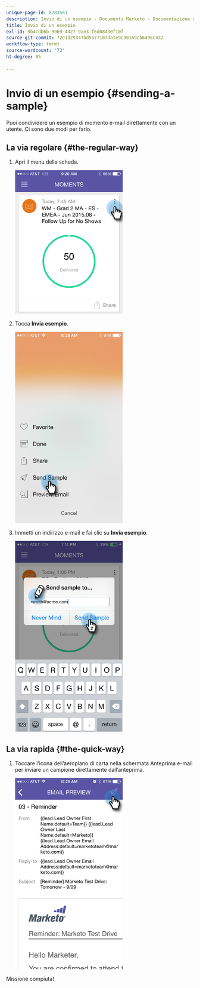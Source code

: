 ```yaml
---
unique-page-id: 8783561
description: Invio di un esempio - Documenti Marketo - Documentazione del prodotto
title: Invio di un esempio
exl-id: 9b4cdb6b-9969-4427-9ae3-f6d08430f10f
source-git-commit: 72e1d29347bd5b77107da1e9c30169cb6490c432
workflow-type: tm+mt
source-wordcount: '73'
ht-degree: 0%

---
```


# Invio di un esempio {#sending-a-sample}

Puoi condividere un esempio di momento e-mail direttamente con un utente. Ci sono due modi per farlo.

## La via regolare {#the-regular-way}

1. Apri il menu della scheda.

   ![](assets/image2015-7-14-16-3a44-3a7.png)

1. Tocca **Invia esempio**.

   ![](assets/image2015-7-14-16-3a40-3a54.png)

1. Immetti un indirizzo e-mail e fai clic su **Invia esempio**.

   ![](assets/image2015-7-14-17-3a2-3a32.png)

## La via rapida {#the-quick-way}

1. Toccare l’icona dell’aeroplano di carta nella schermata Anteprima e-mail per inviare un campione direttamente dall’anteprima.

   ![](assets/image2015-9-25-10-3a28-3a47.png)

Missione compiuta!
